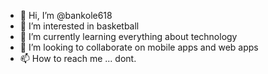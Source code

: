 - 👋 Hi, I’m @bankole618
- 👀 I’m interested in basketball
- 🌱 I’m currently learning everything about technology 
- 💞️ I’m looking to collaborate on mobile apps and web apps
- 📫 How to reach me ... dont. 

<!---
bankole618/bankole618 is a ✨ special ✨ repository because its `README.md` (this file) appears on your GitHub profile.
You can click the Preview link to take a look at your changes.
--->
